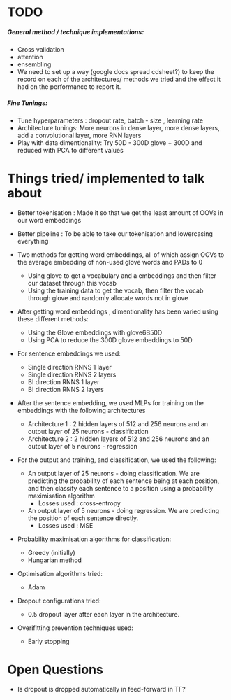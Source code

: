 # TODO
##### General method / technique implementations:
- Cross validation
- attention
- ensembling
- We need to set up a way (google docs spread cdsheet?) to keep the record on each of the architectures/ methods we tried
   and the effect it had on the performance to report it.

##### Fine Tunings:

- Tune hyperparameters : dropout rate, batch - size , learning rate
- Architecture tunings: More neurons in dense layer, more dense layers, add a convolutional layer,
more RNN layers
- Play with data dimentionality: Try 50D - 300D glove + 300D and reduced with PCA to different values







# Things tried/ implemented to talk about

- Better tokenisation : Made it so that we get the least amount of OOVs in our word embeddings
- Better pipeline : To be able to  take our tokenisation and lowercasing everything
- Two methods for getting word embeddings, all of which assign OOVs to the average embedding of non-used glove words and PADs to 0
    - Using glove to get a vocabulary and a  embeddings and then filter our dataset through this vocab
    - Using the training data to get the vocab, then filter the vocab through glove and randomly allocate words not in glove
- After getting word embeddings , dimentionality has been varied using these different methods:
    - Using the Glove embeddings with glove6B50D
    - Using PCA to reduce the 300D glove embeddings to 50D
- For sentence embeddings we used:
    - Single direction RNNS 1 layer
    - Single direction RNNS 2 layers
    - BI direction RNNS 1 layer
    - BI direction RNNS 2 layers
- After the sentence embedding, we used MLPs for training on the embeddings with the following architectures

    - Architecture 1 : 2 hidden layers of 512 and 256 neurons and an output layer of 25 neurons - classification
    - Architecture 2 : 2 hidden layers of 512 and 256 neurons and an output layer of 5 neurons - regression

- For the output and training, and classification, we used the following:

    - An output layer of 25 neurons - doing classification. We are predicting the probability of
    each sentence being at each position, and then classify each sentence to a position using a
    probability maximisation algorithm
        - Losses used : cross-entropy
    - An output layer of 5 neurons - doing regression. We are predicting the position of each sentence
    directly.
        - Losses used : MSE

- Probability maximisation algorithms for classification:

    - Greedy (initially)
    - Hungarian method

- Optimisation algorithms tried:

    - Adam

- Dropout configurations tried:

    - 0.5 dropout layer after each layer in the architecture.

- Overifitting prevention techniques used:

    - Early stopping

# Open Questions
- Is dropout is dropped automatically in feed-forward in TF?
